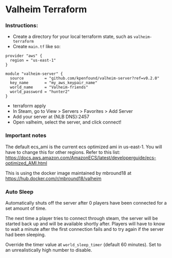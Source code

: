 # Valheim Terraform

### Instructions:
- Create a directory for your local terraform state, such as `valheim-terraform`
- Create `main.tf` like so:
```
provider "aws" {
  region = "us-east-1"
}

module "valheim-server" {
  source         = "github.com/kpenfound/valheim-server?ref=v0.2.0"
  key_name       = "my_aws_keypair_name"
  world_name     = "Valheim-friends"
  world_password = "hunter2"
}
```
- terraform apply
- In Steam, go to View > Servers > Favorites > Add Server
- Add your server at {NLB DNS}:2457
- Open valheim, select the server, and click connect!


### Important notes
The default ecs_ami is the current ecs optimized ami in us-east-1.  You will
have to change this for other regions. Refer to this list: https://docs.aws.amazon.com/AmazonECS/latest/developerguide/ecs-optimized_AMI.html

This is using the docker image maintained by mbround18 at https://hub.docker.com/r/mbround18/valheim

### Auto Sleep
Automatically shuts off the server after 0 players have been connected for a set amount of time.

The next time a player tries to connect through steam, the server will be started back up and will be available shortly after. Players will have to know to wait a minute after the first connection fails and to try again if the server had been sleeping.

Override the timer value at `world_sleep_timer` (default 60 minutes). Set to an unrealistically high number to disable.
